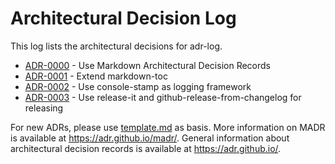 # Architectural Decision Log

This log lists the architectural decisions for adr-log.

<!-- adrlog -- Regenerate the content by using "adr-log -i". You can install it via "npm install -g adr-log" -->

- [ADR-0000](0000-use-markdown-architectural-decision-records.md) - Use Markdown Architectural Decision Records
- [ADR-0001](0001-extend-markdown-toc.md) - Extend markdown-toc
- [ADR-0002](0002-use-console-stamp-as-logging-framework.md) - Use console-stamp as logging framework
- [ADR-0003](0003-use-release-it-and-github-release-from-changelog-as-release-tooling.md) - Use release-it and github-release-from-changelog for releasing

<!-- adrlogstop -->

For new ADRs, please use [template.md](template.md) as basis.
More information on MADR is available at <https://adr.github.io/madr/>.
General information about architectural decision records is available at <https://adr.github.io/>.
